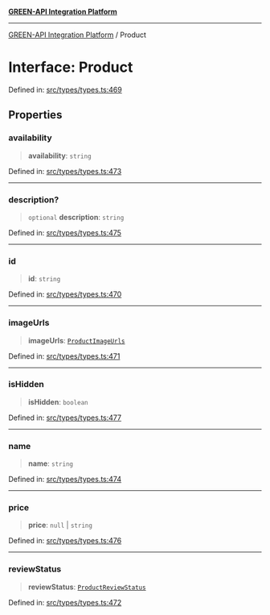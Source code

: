[**GREEN-API Integration Platform**](../README.md)

***

[GREEN-API Integration Platform](../globals.md) / Product

# Interface: Product

Defined in: [src/types/types.ts:469](https://github.com/green-api/greenapi-integration/blob/0c6468d26acd573ad1def9f01a1af819fb76eb31/src/types/types.ts#L469)

## Properties

### availability

> **availability**: `string`

Defined in: [src/types/types.ts:473](https://github.com/green-api/greenapi-integration/blob/0c6468d26acd573ad1def9f01a1af819fb76eb31/src/types/types.ts#L473)

***

### description?

> `optional` **description**: `string`

Defined in: [src/types/types.ts:475](https://github.com/green-api/greenapi-integration/blob/0c6468d26acd573ad1def9f01a1af819fb76eb31/src/types/types.ts#L475)

***

### id

> **id**: `string`

Defined in: [src/types/types.ts:470](https://github.com/green-api/greenapi-integration/blob/0c6468d26acd573ad1def9f01a1af819fb76eb31/src/types/types.ts#L470)

***

### imageUrls

> **imageUrls**: [`ProductImageUrls`](ProductImageUrls.md)

Defined in: [src/types/types.ts:471](https://github.com/green-api/greenapi-integration/blob/0c6468d26acd573ad1def9f01a1af819fb76eb31/src/types/types.ts#L471)

***

### isHidden

> **isHidden**: `boolean`

Defined in: [src/types/types.ts:477](https://github.com/green-api/greenapi-integration/blob/0c6468d26acd573ad1def9f01a1af819fb76eb31/src/types/types.ts#L477)

***

### name

> **name**: `string`

Defined in: [src/types/types.ts:474](https://github.com/green-api/greenapi-integration/blob/0c6468d26acd573ad1def9f01a1af819fb76eb31/src/types/types.ts#L474)

***

### price

> **price**: `null` \| `string`

Defined in: [src/types/types.ts:476](https://github.com/green-api/greenapi-integration/blob/0c6468d26acd573ad1def9f01a1af819fb76eb31/src/types/types.ts#L476)

***

### reviewStatus

> **reviewStatus**: [`ProductReviewStatus`](ProductReviewStatus.md)

Defined in: [src/types/types.ts:472](https://github.com/green-api/greenapi-integration/blob/0c6468d26acd573ad1def9f01a1af819fb76eb31/src/types/types.ts#L472)
